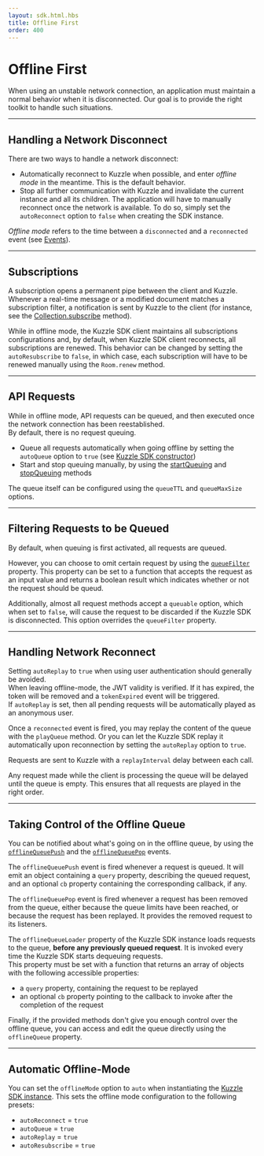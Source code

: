 ```yaml
---
layout: sdk.html.hbs
title: Offline First
order: 400
---
```


# Offline First

When using an unstable network connection, an application must maintain a normal behavior when it is disconnected. Our goal is to provide the right toolkit to handle such situations.

---

## Handling a Network Disconnect

There are two ways to handle a network disconnect:

- Automatically reconnect to Kuzzle when possible, and enter _offline mode_ in the meantime. This is the default behavior.
- Stop all further communication with Kuzzle and invalidate the current instance and all its children. The application will have to manually reconnect once the network is available. To do so, simply set the `autoReconnect` option to `false` when creating the SDK instance.

_Offline mode_ refers to the time between a `disconnected` and a `reconnected` event (see [Events](/sdk/js/5/events)).

---

## Subscriptions

A subscription opens a permanent pipe between the client and Kuzzle. Whenever a real-time message or a modified document matches a subscription filter, a notification is sent by Kuzzle to the client (for instance, see the [Collection.subscribe](/sdk/js/5/collection/subscribe) method).

While in offline mode, the Kuzzle SDK client maintains all subscriptions configurations and, by default, when Kuzzle SDK client reconnects, all subscriptions are renewed. This behavior can be changed by setting the `autoResubscribe` to `false`, in which case, each subscription will have to be renewed manually using the `Room.renew` method.

---

## API Requests

While in offline mode, API requests can be queued, and then executed once the network connection has been reestablished.  
By default, there is no request queuing.

- Queue all requests automatically when going offline by setting the `autoQueue` option to `true` (see [Kuzzle SDK constructor](/sdk/js/5/kuzzle))
- Start and stop queuing manually, by using the [startQueuing](/sdk/js/5/kuzzle/start-queuing) and [stopQueuing](/sdk/js/5/kuzzle/stop-queuing) methods

The queue itself can be configured using the `queueTTL` and `queueMaxSize` options.

---

## Filtering Requests to be Queued

By default, when queuing is first activated, all requests are queued.

However, you can choose to omit certain request by using the [`queueFilter`](/sdk/js/5/kuzzle#properties) property. This property can be set to a function that accepts the request as an input value and returns a boolean result which indicates whether or not the request should be queud.

Additionally, almost all request methods accept a `queuable` option, which when set to `false`, will cause the request to be discarded if the Kuzzle SDK is disconnected. This option overrides the `queueFilter` property.

---

## Handling Network Reconnect

<div class="alert alert-warning">
Setting <code>autoReplay</code> to <code>true</code> when using user authentication should generally be avoided.<br/>
When leaving offline-mode, the JWT validity is verified. If it has expired, the token will be removed and a <code>tokenExpired</code> event will be triggered.<br/>
If <code>autoReplay</code> is set, then all pending requests will be automatically played as an anonymous user.
</div>

Once a `reconnected` event is fired, you may replay the content of the queue with the `playQueue` method. Or you can let the Kuzzle SDK replay it automatically upon reconnection by setting the `autoReplay` option to `true`.

Requests are sent to Kuzzle with a `replayInterval` delay between each call.

Any request made while the client is processing the queue will be delayed until the queue is empty. This ensures that all requests are played in the right order.

---

## Taking Control of the Offline Queue

You can be notified about what's going on in the offline queue, by using the [`offlineQueuePush`](/sdk/js/5/events) and the [`offlineQueuePop`](/sdk/js/5/events) events.

The `offlineQueuePush` event is fired whenever a request is queued. It will emit an object containing a `query` property, describing the queued request, and an optional `cb` property containing the corresponding callback, if any.

The `offlineQueuePop` event is fired whenever a request has been removed from the queue, either because the queue limits have been reached, or because the request has been replayed. It provides the removed request to its listeners.

The `offlineQueueLoader` property of the Kuzzle SDK instance loads requests to the queue, **before any previously queued request**. It is invoked every time the Kuzzle SDK starts dequeuing requests.  
This property must be set with a function that returns an array of objects with the following accessible properties:

- a `query` property, containing the request to be replayed
- an optional `cb` property pointing to the callback to invoke after the completion of the request

Finally, if the provided methods don't give you enough control over the offline queue, you can access and edit the queue directly using the `offlineQueue` property.

---

## Automatic Offline-Mode

You can set the `offlineMode` option to `auto` when instantiating the [Kuzzle SDK instance](/sdk/js/5/kuzzle). This sets the offline mode configuration to the following presets:

- `autoReconnect` = `true`
- `autoQueue` = `true`
- `autoReplay` = `true`
- `autoResubscribe` = `true`
